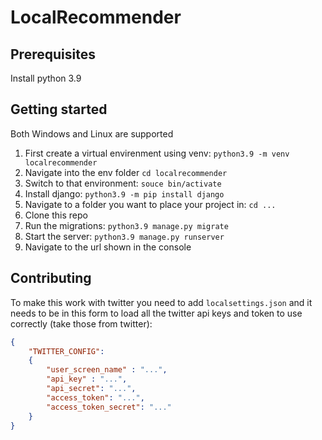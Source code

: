 # LocalRecommender

## Prerequisites

Install python 3.9

## Getting started

Both Windows and Linux are supported

1. First create a virtual envirenment using venv: `python3.9 -m venv localrecommender`
2. Navigate into the env folder `cd localrecommender`
3. Switch to that environment: `souce bin/activate`
4. Install django: `python3.9 -m pip install django`
5. Navigate to a folder you want to place your project in: `cd ...`
6. Clone this repo
7. Run the migrations: `python3.9 manage.py migrate`
8. Start the server: `python3.9 manage.py runserver`
9. Navigate to the url shown in the console



## Contributing

To make this work with twitter you need to add `localsettings.json` and it needs to be in this form to load all the twitter api keys and token to use correctly (take those from twitter):

```JSON
{
    "TWITTER_CONFIG":
    {
        "user_screen_name" : "...",
        "api_key" : "...",
        "api_secret": "...",
        "access_token": "...",
        "access_token_secret": "..."
    }
}
```

